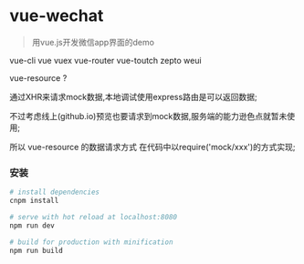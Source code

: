 # vue-wechat
> 用vue.js开发微信app界面的demo

vue-cli vue vuex vue-router vue-toutch zepto weui

vue-resource ?

通过XHR来请求mock数据,本地调试使用express路由是可以返回数据;

不过考虑线上(github.io)预览也要请求到mock数据,服务端的能力逊色点就暂未使用;

所以 vue-resource 的数据请求方式 在代码中以require('mock/xxx')的方式实现;

### 安装

``` bash
# install dependencies
cnpm install

# serve with hot reload at localhost:8080
npm run dev

# build for production with minification
npm run build

```